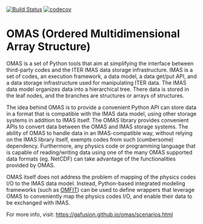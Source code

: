 [![Build Status](https://travis-ci.org/gafusion/omas.svg?branch=master)](https://travis-ci.org/gafusion/omas) [![codecov](https://codecov.io/gh/gafusion/omas/branch/master/graph/badge.svg)](https://codecov.io/gh/gafusion/omas)

# **OMAS** (**O**rdered **M**ultidimensional **A**rray **S**tructure)

OMAS is a set of Python tools that aim at simplifying the interface between third-party codes and the ITER IMAS data storage infrastructure. IMAS is a set of codes, an execution framework, a data model, a data get/put API, and a data storage infrastructure used for manipulating ITER data. The IMAS data model organizes data into a hierarchical tree. There data is stored in the leaf nodes, and the branches are structures or arrays of structures.

The idea behind OMAS is to provide a convenient Python API can store data in a format that is compatible with the IMAS data model, using other storage systems in addition to IMAS itself. The OMAS library provides convenient APIs to convert data between the OMAS and IMAS storage systems.  The ability of OMAS to handle data in an IMAS-compatible way, without relying on the IMAS library itself, exempts codes from such (cumbersome) dependency. Furthermore, any physics code or programming language that is capable of reading/writing data using one of the many OMAS supported data formats (eg. NetCDF) can take advantage of the functionalities provided by OMAS.

OMAS itself does not address the problem of mapping of the physics codes I/O to the IMAS data model. Instead, Python-based integrated modeling frameworks (such as [OMFIT](http://gafusion.github.io/OMFIT-source)) can be used to define wrappers that leverage OMAS to conveniently map the physics codes I/O, and enable their data to be exchanged with IMAS.

For more info, visit: https://gafusion.github.io/omas/scenarios.html
